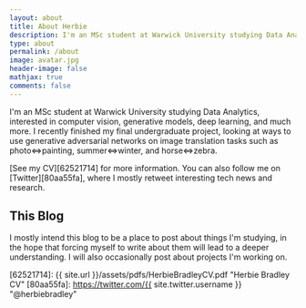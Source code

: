 ```yaml
---
layout: about
title: About Herbie
description: I'm an MSc student at Warwick University studying Data Analytics.
type: about
permalink: /about
image: avatar.jpg
header-image: false
mathjax: true
comments: false
---
```


I'm an MSc student at Warwick University studying Data Analytics, interested in computer vision, generative models, deep learning, and much more.
I recently finished my final undergraduate project, looking at ways to use generative adversarial networks on image translation tasks such as photo$\Leftrightarrow$painting,
summer$\Leftrightarrow$winter, and horse$\Leftrightarrow$zebra.

[See my CV][62521714] for more information. You can also follow me on [Twitter][80aa55fa], where I mostly retweet interesting tech news and research.

## This Blog

I mostly intend this blog to be a place to post about things I'm studying, in the hope that forcing myself to write about them will lead to a deeper understanding.
I will also occasionally post about projects I'm working on.

  [62521714]: {{ site.url }}/assets/pdfs/HerbieBradleyCV.pdf "Herbie Bradley CV"
  [80aa55fa]: https://twitter.com/{{ site.twitter.username }} "@herbiebradley"
